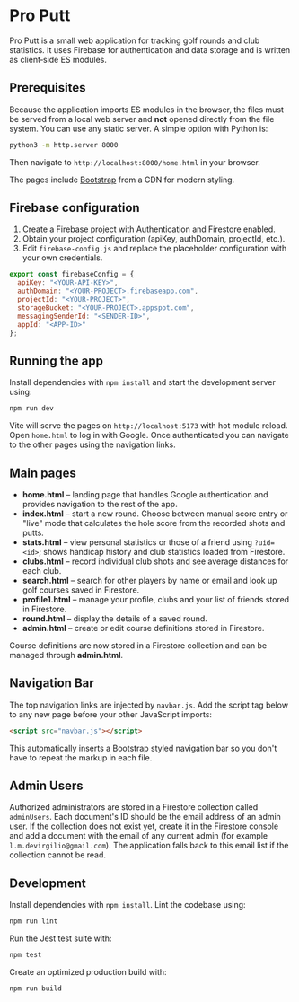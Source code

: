 # Pro Putt

Pro Putt is a small web application for tracking golf rounds and club statistics.
It uses Firebase for authentication and data storage and is written as
client‑side ES modules.

## Prerequisites

Because the application imports ES modules in the browser, the files must be
served from a local web server and **not** opened directly from the file system.
You can use any static server. A simple option with Python is:

```bash
python3 -m http.server 8000
```

Then navigate to `http://localhost:8000/home.html` in your browser.

The pages include [Bootstrap](https://getbootstrap.com/) from a CDN for modern styling.

## Firebase configuration

1. Create a Firebase project with Authentication and Firestore enabled.
2. Obtain your project configuration (apiKey, authDomain, projectId, etc.).
3. Edit `firebase-config.js` and replace the placeholder configuration with your
   own credentials.

```javascript
export const firebaseConfig = {
  apiKey: "<YOUR-API-KEY>",
  authDomain: "<YOUR-PROJECT>.firebaseapp.com",
  projectId: "<YOUR-PROJECT>",
  storageBucket: "<YOUR-PROJECT>.appspot.com",
  messagingSenderId: "<SENDER-ID>",
  appId: "<APP-ID>"
};
```

## Running the app

Install dependencies with `npm install` and start the development server using:

```bash
npm run dev
```

Vite will serve the pages on `http://localhost:5173` with hot module reload.
Open `home.html` to log in with Google. Once authenticated you can navigate to
the other pages using the navigation links.

## Main pages

- **home.html** – landing page that handles Google authentication and provides
  navigation to the rest of the app.
- **index.html** – start a new round. Choose between manual score entry or
  "live" mode that calculates the hole score from the recorded shots and putts.
- **stats.html** – view personal statistics or those of a friend using
  `?uid=<id>`; shows handicap history and club statistics loaded from Firestore.
- **clubs.html** – record individual club shots and see average distances for
  each club.
- **search.html** – search for other players by name or email and look up golf
  courses saved in Firestore.
- **profile1.html** – manage your profile, clubs and your list of friends stored
  in Firestore.
- **round.html** – display the details of a saved round.
- **admin.html** – create or edit course definitions stored in Firestore.

Course definitions are now stored in a Firestore collection and can be
managed through **admin.html**.

## Navigation Bar

The top navigation links are injected by `navbar.js`. Add the script tag below to any new page before your other JavaScript imports:

```html
<script src="navbar.js"></script>
```

This automatically inserts a Bootstrap styled navigation bar so you don't have to repeat the markup in each file.

## Admin Users

Authorized administrators are stored in a Firestore collection called
`adminUsers`. Each document's ID should be the email address of an admin user.
If the collection does not exist yet, create it in the Firestore console and
add a document with the email of any current admin (for example
`l.m.devirgilio@gmail.com`). The application falls back to this email list if
the collection cannot be read.

## Development

Install dependencies with `npm install`. Lint the codebase using:

```bash
npm run lint
```

Run the Jest test suite with:

```bash
npm test
```

Create an optimized production build with:

```bash
npm run build
```
